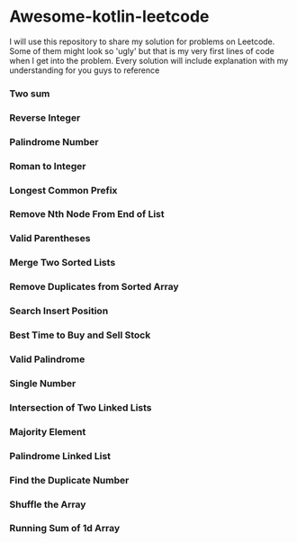 # Awesome-kotlin-leetcode
I will use this repository to share my solution for problems on Leetcode. Some of them might look so 'ugly' but that is my very first lines of code when I get into the problem. Every solution will include explanation with my understanding for you guys to reference

### Two sum

### Reverse Integer

### Palindrome Number  

### Roman to Integer

### Longest Common Prefix

### Remove Nth Node From End of List

### Valid Parentheses 

### Merge Two Sorted Lists

### Remove Duplicates from Sorted Array

### Search Insert Position

### Best Time to Buy and Sell Stock

### Valid Palindrome    	

### Single Number

### Intersection of Two Linked Lists

### Majority Element

### Palindrome Linked List    	

### Find the Duplicate Number

### Shuffle the Array   

### Running Sum of 1d Array  



